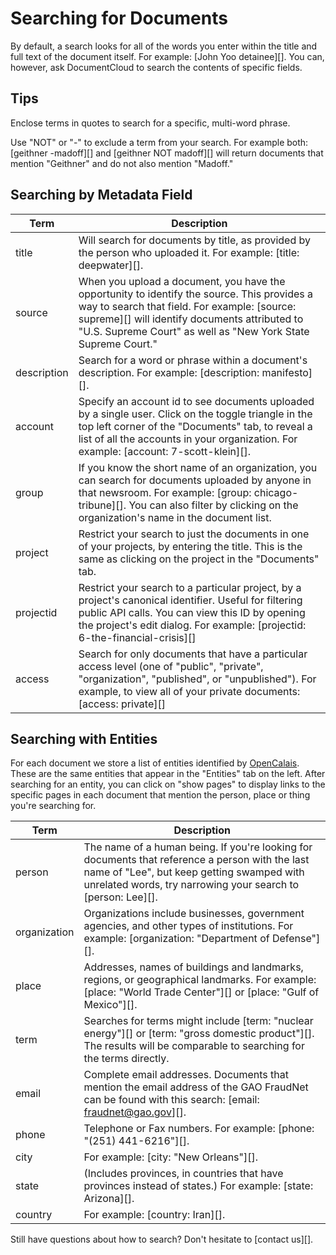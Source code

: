 # Searching for Documents

By default, a search looks for all of the words you enter within the title and full text of the document itself. For example: [John Yoo detainee][]. You can, however, ask DocumentCloud to search the contents of specific fields.

## Tips
Enclose terms in quotes to search for a specific, multi-word phrase.  

Use "NOT" or "-" to exclude a term from your search. For example both: [geithner -madoff][] and [geithner NOT madoff][] will return documents that mention "Geithner" and do not also mention "Madoff." 

## Searching by Metadata Field
   
Term                        | Description 
----------------------------|---------------------
title                       |	Will search for documents by title, as provided by the person who uploaded it. For example: [title: deepwater][].
source                      | When you upload a document, you have the opportunity to identify the source. This provides a way to search that field. For example: [source: supreme][] will identify documents attributed to "U.S. Supreme Court" as well as "New York State Supreme Court."
description                 | Search for a word or phrase within a document's description. For example: [description: manifesto][].
account                     | Specify an account id to see documents uploaded by a single user. Click on the toggle triangle in the top left corner of the "Documents" tab, to reveal a list of all the accounts in your organization. For example: [account: 7-scott-klein][].
group                       | If you know the short name of an organization, you can search for documents uploaded by anyone in that newsroom. For example: [group: chicago-tribune][]. You can also filter by clicking on the organization's name in the document list.
project                     | Restrict your search to just the documents in one of your projects, by entering the title. This is the same as clicking on the project in the "Documents" tab.
projectid                   | Restrict your search to a particular project, by a project's canonical identifier. Useful for filtering public API calls. You can view this ID by opening the project's edit dialog. For example: [projectid: 6-the-financial-crisis][]
access                      | Search for only documents that have a particular access level (one of "public", "private", "organization", "published", or "unpublished"). For example, to view all of your private documents: [access: private][]
 
## Searching with Entities
 
For each document we store a list of entities identified by [OpenCalais][]. These are the same entities that appear in the "Entities" tab on the left. After searching for an entity, you can click on "show pages" to display links to the specific pages in each document that mention the person, place or thing you're searching for.

Term                        | Description 
----------------------------|-------------------------
person                      | The name of a human being. If you're looking for documents that reference a person with the last name of "Lee", but keep getting swamped with unrelated words, try narrowing your search to [person: Lee][].
organization                | Organizations include businesses, government agencies, and other types of institutions. For example: [organization: "Department of Defense"][].
place                       | Addresses, names of buildings and landmarks, regions, or geographical landmarks. For example: [place: "World Trade Center"][] or [place: "Gulf of Mexico"][].
term                        | Searches for terms might include [term: "nuclear energy"][] or [term: "gross domestic product"][]. The results will be comparable to searching for the terms directly.
email                       | Complete email addresses. Documents that mention the email address of the GAO FraudNet can be found with this search: [email: fraudnet@gao.gov][].
phone                       | Telephone or Fax numbers. For example: [phone: "(251) 441-6216"][].
city                        | For example: [city: "New Orleans"][].
state                       | (Includes provinces, in countries that have provinces instead of states.) For example: [state: Arizona][].
country                     | For example: [country: Iran][].

Still have questions about how to search? Don't hesitate to [contact us][].

[OpenCalais]: http://www.opencalais.com/
